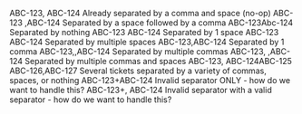 ABC-123, ABC-124 Already separated by a comma and space (no-op)
ABC-123 ,ABC-124 Separated by a space followed by a comma
ABC-123Abc-124 Separated by nothing
ABC-123 ABC-124 Separated by 1 space
ABC-123   ABC-124 Separated by multiple spaces
ABC-123,ABC-124 Separated by 1 comma
ABC-123,,ABC-124 Separated by multiple commas
ABC-123,  ,ABC-124 Separated by multiple commas and spaces
ABC-123, ABC-124ABC-125 ABC-126,ABC-127 Several tickets separated by a variety of commas, spaces, or nothing
ABC-123+ABC-124 Invalid separator ONLY - how do we want to handle this?
ABC-123+, ABC-124 Invalid separator with a valid separator - how do we want to handle this?